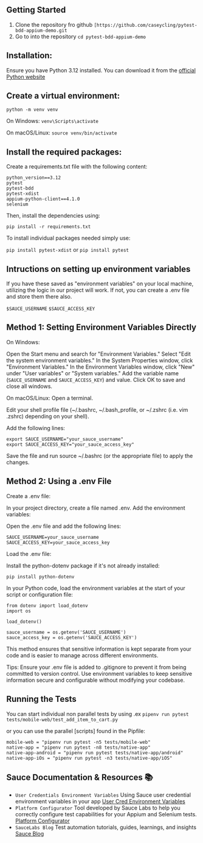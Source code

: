 ## Getting Started
1. Clone the repository fro github `[https://github.com/caseycling/pytest-bdd-appium-demo.git`
2. Go to into the repository `cd pytest-bdd-appium-demo`

## Installation:

Ensure you have Python 3.12 installed. You can download it from the [official Python website](https://www.python.org/downloads/)

## Create a virtual environment:

`python -m venv venv`

On Windows:
`venv\Scripts\activate`

On macOS/Linux:
`source venv/bin/activate`

## Install the required packages:

Create a requirements.txt file with the following content:

``` 
python_version==3.12
pytest
pytest-bdd
pytest-xdist
appium-python-client==4.1.0
selenium
```

Then, install the dependencies using:

`pip install -r requirements.txt`

To install individual packages needed simply use:

`pip install pytest-xdist` or `pip install pytest`

## Intructions on setting up environment variables
If you have these saved as "environment variables" on your local machine, utilizing the logic in our project will work. If not, you can create a .env file and store them there also.

`$SAUCE_USERNAME`
`$SAUCE_ACCESS_KEY`

## Method 1: Setting Environment Variables Directly
On Windows:

Open the Start menu and search for "Environment Variables."
Select "Edit the system environment variables."
In the System Properties window, click "Environment Variables."
In the Environment Variables window, click "New" under "User variables" or "System variables."
Add the variable name (`SAUCE_USERNAME` and `SAUCE_ACCESS_KEY`) and value.
Click OK to save and close all windows.

On macOS/Linux:
Open a terminal.

Edit your shell profile file (~/.bashrc, ~/.bash_profile, or ~/.zshrc (i.e. vim .zshrc) depending on your shell).

Add the following lines:

```
export SAUCE_USERNAME="your_sauce_username"
export SAUCE_ACCESS_KEY="your_sauce_access_key"
```
Save the file and run source ~/.bashrc (or the appropriate file) to apply the changes.


## Method 2: Using a .env File
Create a .env file:

In your project directory, create a file named .env.
Add the environment variables:

Open the .env file and add the following lines:

```
SAUCE_USERNAME=your_sauce_username
SAUCE_ACCESS_KEY=your_sauce_access_key
```
Load the .env file:

Install the python-dotenv package if it's not already installed:

`pip install python-dotenv`

In your Python code, load the environment variables at the start of your script or configuration file:
```
from dotenv import load_dotenv
import os

load_dotenv()

sauce_username = os.getenv('SAUCE_USERNAME')
sauce_access_key = os.getenv('SAUCE_ACCESS_KEY')
```
This method ensures that sensitive information is kept separate from your code and is easier to manage across different environments.

Tips:
Ensure your .env file is added to .gitignore to prevent it from being committed to version control.
Use environment variables to keep sensitive information secure and configurable without modifying your codebase.

## Running the Tests

You can start individual non parallel tests by using .ex `pipenv run pytest tests/mobile-web/test_add_item_to_cart.py`

or you can use the parallel [scripts] found in the Pipfile:

```
mobile-web = "pipenv run pytest -n5 tests/mobile-web"
native-app = "pipenv run pytest -n8 tests/native-app"
native-app-android = "pipenv run pytest tests/native-app/android"
native-app-iOs = "pipenv run pytest -n3 tests/native-app/iOS"
```



## Sauce Documentation & Resources 📚
- `User Credentials Environment Variables` Using Sauce user credential environment variables in your app [User Cred Environment Variables](https://docs.saucelabs.com/secure-connections/sauce-connect/setup-configuration/environment-variables/#user-credentials-environment-variables)
- `Platform Configurator` Tool developed by Sauce Labs to help you correctly configure test capabilities for your Appium and Selenium tests. [Platform Configurator](https://saucelabs.com/products/platform-configurator#/)
- `SauceLabs Blog` Test automation tutorials, guides, learnings, and insights [Sauce Blog](https://saucelabs.com/resources/blog)
